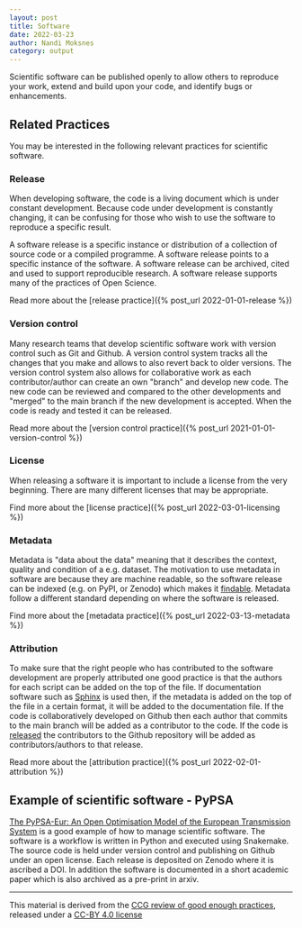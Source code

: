 ```yaml
---
layout: post
title: Software
date: 2022-03-23
author: Nandi Moksnes
category: output
---
```


Scientific software can be published openly to allow others to reproduce your work,
extend and build upon your code, and identify bugs or enhancements.

## Related Practices

You may be interested in the following relevant practices for scientific software.

### Release

When developing software, the code is a living document which is under constant development.
Because code under development is constantly changing,
it can be confusing for those who wish to use the software to reproduce a specific result.

A software release is a specific instance or distribution of a collection of source code or a compiled programme.
A software release points to a specific instance of the software.
A software release can be archived, cited and used to support reproducible research.
A software release supports many of the practices of Open Science.

Read more about the [release practice]({% post_url 2022-01-01-release %})

### Version control

Many research teams that develop scientific software work with version control such as Git and Github.
A version control system tracks all the changes that you make and allows to also revert back to older versions. The version control system also allows for collaborative work as each contributor/author can create an own "branch" and develop new code. The new code can be reviewed and compared to the other developments and "merged" to the main branch if the new development is accepted. When the code is ready and tested it can be released.

Read more about the [version control practice]({% post_url 2021-01-01-version-control %})

### License

When releasing a software it is important to include a license from the very beginning.
There are many different licenses that may be appropriate.

Find more about the [license practice]({% post_url 2022-03-01-licensing %})

### Metadata

Metadata is "data about the data" meaning that it describes the context, quality and condition of a e.g. dataset.
The motivation to use metadata in software are because they are machine readable, so the software release can be indexed (e.g. on PyPI, or Zenodo) which makes it [findable](https://www.go-fair.org/fair-principles/).
Metadata follow a different standard depending on where the software is released.

Find more about the [metadata practice]({% post_url 2022-03-13-metadata %})

### Attribution

To make sure that the right people who has contributed to the software development are properly attributed one good practice is that the authors for each script can be added on the top of the file. If documentation software such as [Sphinx](https://www.sphinx-doc.org/en/master/index.html) is used then, if the metadata is added on the top of the file in a certain format, it will be added to the documentation file.
If the code is collaboratively developed on Github then each author that commits to the main branch will be added as a contributor to the code. If the code is [released](https://docs.github.com/en/repositories/releasing-projects-on-github/managing-releases-in-a-repository) the contributors to the Github repository will be added as contributors/authors to that release.

Read more about the [attribution practice]({% post_url 2022-02-01-attribution %})

## Example of scientific software - PyPSA

[The PyPSA-Eur: An Open Optimisation Model of the European Transmission System](https://github.com/PyPSA/pypsa-eur) is a good example of how to manage scientific software.
The software is a workflow is written in Python and executed using Snakemake.
The source code is held under version control and publishing on Github under an open license.
Each release is deposited on Zenodo where it is ascribed a DOI.
In addition the software is documented in a short academic paper which is also archived as a pre-print in arxiv.

---

This material is derived from the [CCG review of good enough practices][1], released under a [CC-BY 4.0 license][2]

[1]: https://doi.org/10.5281/zenodo.5911546 "Usher, William, Beltramo, Agnese, Gardumi, Francesco, Martin, Viktoria, & Petrarulo, Luca. (2022). CCG Platform - Body of Knowledge: Review of Good Practice (1.3). Zenodo. https://doi.org/10.5281/zenodo.5911546"

[2]: https://creativecommons.org/licenses/by/4.0/legalcode

